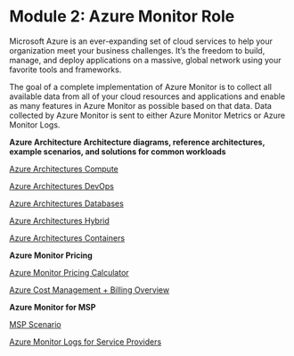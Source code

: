 # Module 2: Azure Monitor Role

Microsoft Azure is an ever-expanding set of cloud services to help your organization meet your business challenges. It’s the freedom to build, manage, and deploy applications on a massive, global network using your favorite tools and frameworks.

The goal of a complete implementation of Azure Monitor is to collect all available data from all of your cloud resources and applications and enable as many features in Azure Monitor as possible based on that data. Data collected by Azure Monitor is sent to either Azure Monitor Metrics or Azure Monitor Logs.

**Azure Architecture Architecture diagrams, reference architectures, example scenarios, and solutions for common workloads**

[Azure Architectures Compute](https://docs.microsoft.com/en-us/azure/architecture/browse/#compute)

[Azure Architectures DevOps](https://docs.microsoft.com/en-us/azure/architecture/browse/#devops)

[Azure Architectures Databases](https://docs.microsoft.com/en-us/azure/architecture/browse/#databases)

[Azure Architectures Hybrid](https://docs.microsoft.com/en-us/azure/architecture/browse/#hybrid)

[Azure Architectures Containers](https://docs.microsoft.com/en-us/azure/architecture/browse/#containers)

__Azure Monitor Pricing__

[Azure Monitor Pricing Calculator](https://azure.microsoft.com/is-is/pricing/details/monitor/)

[Azure Cost Management + Billing Overview](https://docs.microsoft.com/en-us/azure/cost-management-billing/cost-management-billing-overview)

__Azure Monitor for MSP__

[MSP Scenario](https://azure.microsoft.com/en-gb/blog/azure-lighthouse-the-managed-service-provider-perspective/)

[Azure Monitor Logs for Service Providers](https://docs.microsoft.com/en-us/azure/azure-monitor/platform/service-providers)
